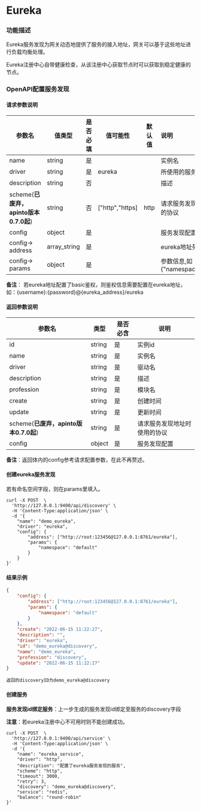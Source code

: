 # Eureka

### 功能描述

Eureka服务发现为网关动态地提供了服务的接入地址，网关可以基于这些地址进行负载均衡处理。

Eureka注册中心自带健康检查，从该注册中心获取节点时可以获取到稳定健康的节点。



### OpenAPI配置服务发现

#### 请求参数说明

| 参数名                                | 值类型       | 是否必填 | 值可能性        | 默认值 | 说明                               |
| ------------------------------------- | ------------ | -------- | --------------- | ------ | :--------------------------------- |
| name                                  | string       | 是       |                 |        | 实例名                             |
| driver                                | string       | 是       | eureka          |        | 所使用的服务发现驱动               |
| description                           | string       | 否       |                 |        | 描述                               |
| scheme(**已废弃，apinto版本0.7.0起**) | string       | 否       | ["http","https] | http   | 请求服务发现地址时使用的协议       |
| config                                | object       | 是       |                 |        | 服务发现配置                       |
| config-> address                      | array_string | 是       |                 |        | eureka地址列表                     |
| config-> params                       | object       | 是       |                 |        | 参数信息,如{"namespace":"default"} |

**备注**： 若eureka地址配置了basic鉴权，则鉴权信息需要配置在eureka地址，如：{username}:{password}@{eureka_address}/eureka



#### 返回参数说明


| 参数名                                | 类型   | 是否必含 | 说明                         |
| ------------------------------------- | ------ | -------- | ---------------------------- |
| id                                    | string | 是       | 实例id                       |
| name                                  | string | 是       | 实例名                       |
| driver                                | string | 是       | 驱动名                       |
| description                           | string | 是       | 描述                         |
| profession                            | string | 是       | 模块名                       |
| create                                | string | 是       | 创建时间                     |
| update                                | string | 是       | 更新时间                     |
| scheme(**已废弃，apinto版本0.7.0起**) | string | 是       | 请求服务发现地址时使用的协议 |
| config                                | object | 是       | 服务发现配置                 |

**备注**：返回体内的config参考请求配置参数，在此不再赘述。



#### 创建eureka服务发现

若有命名空间字段，则在params里填入。

```shell
curl -X POST  \
  'http://127.0.0.1:9400/api/discovery' \
  -H 'Content-Type:application/json' \
  -d '{
  	"name": "demo_eureka",
	"driver": "eureka",
	"config": {
		"address": ["http://root:123456@127.0.0.1:8761/eureka"],
		"params": {
			"namespace": "default"
		}
	}
}'
```



#### 结果示例

```json
{
	"config": {
		"address": ["http://root:123456@127.0.0.1:8761/eureka"],
		"params": {
			"namespace": "default"
		}
	},
	"create": "2022-06-15 11:22:27",
	"description": "",
	"driver": "eureka",
	"id": "demo_eureka@discovery",
	"name": "demo_eureka",
	"profession": "discovery",
	"update": "2022-06-15 11:22:27"
}
```

```
返回的discoveryID为demo_eureka@discovery
```



#### 创建服务

**服务发现id绑定服务**：上一步生成的服务发现id绑定至服务的discovery字段

**注意**：若eureka注册中心不可用时则不能创建成功。

```shell
curl -X POST  \
  'http://127.0.0.1:9400/api/service' \
  -H 'Content-Type:application/json' \
  -d '{
	"name": "eureka_service",
	"driver": "http",
	"description": "配置了eureka服务发现的服务",
	"scheme": "http",
	"timeout": 3000,
	"retry": 3,
	"discovery": "demo_eureka@discovery",
	"service": "redis",
	"balance": "round-robin"
}'
```





